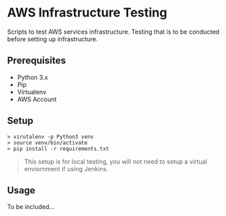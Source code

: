 # AWS Infrastructure Testing
Scripts to test AWS services infrastructure. Testing that is to be conducted before setting up infrastructure.

## Prerequisites
- Python 3.x
- Pip
- Virtualenv
- AWS Account

## Setup
```
> virutalenv -p Python3 venv
> source venv/bin/activate
> pip install -r requirements.txt
```
> This setup is for local testing, you will not need to setup a virtual enviornment if using Jenkins.

## Usage
To be included...
